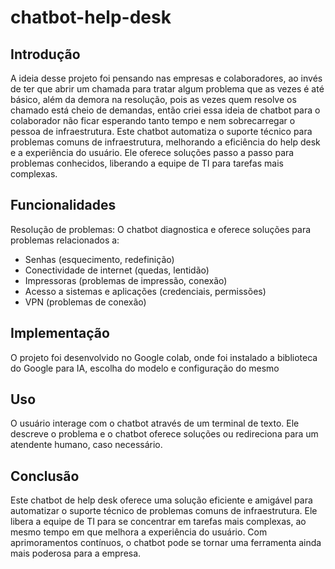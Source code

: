 # chatbot-help-desk

## Introdução
A ideia desse projeto foi pensando nas empresas e colaboradores, ao invés de ter que abrir um chamada para tratar algum problema que as vezes é até básico, além da demora na resolução, 
pois as vezes quem resolve os chamado está cheio de demandas, então criei essa ideia de chatbot para o colaborador não ficar esperando tanto tempo e nem sobrecarregar o pessoa de infraestrutura.
Este chatbot automatiza o suporte técnico para problemas comuns de infraestrutura, melhorando a eficiência do help desk e a experiência do usuário. Ele oferece soluções passo a passo para problemas 
conhecidos, liberando a equipe de TI para tarefas mais complexas.

## Funcionalidades
Resolução de problemas: O chatbot diagnostica e oferece soluções para problemas relacionados a:
- Senhas (esquecimento, redefinição)
- Conectividade de internet (quedas, lentidão)
- Impressoras (problemas de impressão, conexão)
- Acesso a sistemas e aplicações (credenciais, permissões)
- VPN (problemas de conexão)

## Implementação
O projeto foi desenvolvido no Google colab, onde foi instalado a biblioteca do Google para IA, escolha do modelo e configuração do mesmo

## Uso
O usuário interage com o chatbot através de um terminal de texto. Ele descreve o problema e o chatbot oferece soluções ou redireciona para um atendente humano, caso necessário.

## Conclusão
Este chatbot de help desk oferece uma solução eficiente e amigável para automatizar o suporte técnico de problemas comuns de infraestrutura. Ele libera a equipe de TI para se concentrar em tarefas mais complexas, ao mesmo tempo em que melhora a experiência do usuário. Com aprimoramentos contínuos, o chatbot pode se tornar uma ferramenta ainda mais poderosa para a empresa.
